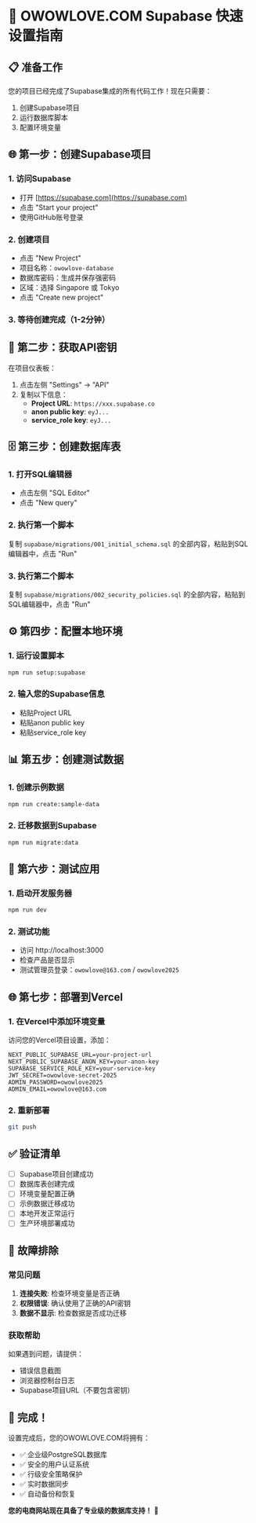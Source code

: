 # 🚀 OWOWLOVE.COM Supabase 快速设置指南

## 📋 准备工作

您的项目已经完成了Supabase集成的所有代码工作！现在只需要：
1. 创建Supabase项目
2. 运行数据库脚本
3. 配置环境变量

## 🌐 第一步：创建Supabase项目

### 1. 访问Supabase
- 打开 [https://supabase.com](https://supabase.com)
- 点击 "Start your project"
- 使用GitHub账号登录

### 2. 创建项目
- 点击 "New Project"
- 项目名称：`owowlove-database`
- 数据库密码：生成并保存强密码
- 区域：选择 Singapore 或 Tokyo
- 点击 "Create new project"

### 3. 等待创建完成（1-2分钟）

## 🔑 第二步：获取API密钥

在项目仪表板：
1. 点击左侧 "Settings" → "API"
2. 复制以下信息：
   - **Project URL**: `https://xxx.supabase.co`
   - **anon public key**: `eyJ...`
   - **service_role key**: `eyJ...`

## 🗄️ 第三步：创建数据库表

### 1. 打开SQL编辑器
- 点击左侧 "SQL Editor"
- 点击 "New query"

### 2. 执行第一个脚本
复制 `supabase/migrations/001_initial_schema.sql` 的全部内容，粘贴到SQL编辑器中，点击 "Run"

### 3. 执行第二个脚本
复制 `supabase/migrations/002_security_policies.sql` 的全部内容，粘贴到SQL编辑器中，点击 "Run"

## ⚙️ 第四步：配置本地环境

### 1. 运行设置脚本
```bash
npm run setup:supabase
```

### 2. 输入您的Supabase信息
- 粘贴Project URL
- 粘贴anon public key  
- 粘贴service_role key

## 📊 第五步：创建测试数据

### 1. 创建示例数据
```bash
npm run create:sample-data
```

### 2. 迁移数据到Supabase
```bash
npm run migrate:data
```

## 🧪 第六步：测试应用

### 1. 启动开发服务器
```bash
npm run dev
```

### 2. 测试功能
- 访问 http://localhost:3000
- 检查产品是否显示
- 测试管理员登录：`owowlove@163.com` / `owowlove2025`

## 🌐 第七步：部署到Vercel

### 1. 在Vercel中添加环境变量
访问您的Vercel项目设置，添加：
```
NEXT_PUBLIC_SUPABASE_URL=your-project-url
NEXT_PUBLIC_SUPABASE_ANON_KEY=your-anon-key
SUPABASE_SERVICE_ROLE_KEY=your-service-key
JWT_SECRET=owowlove-secret-2025
ADMIN_PASSWORD=owowlove2025
ADMIN_EMAIL=owowlove@163.com
```

### 2. 重新部署
```bash
git push
```

## ✅ 验证清单

- [ ] Supabase项目创建成功
- [ ] 数据库表创建完成
- [ ] 环境变量配置正确
- [ ] 示例数据迁移成功
- [ ] 本地开发正常运行
- [ ] 生产环境部署成功

## 🔧 故障排除

### 常见问题
1. **连接失败**: 检查环境变量是否正确
2. **权限错误**: 确认使用了正确的API密钥
3. **数据不显示**: 检查数据是否成功迁移

### 获取帮助
如果遇到问题，请提供：
- 错误信息截图
- 浏览器控制台日志
- Supabase项目URL（不要包含密钥）

## 🎉 完成！

设置完成后，您的OWOWLOVE.COM将拥有：
- ✅ 企业级PostgreSQL数据库
- ✅ 安全的用户认证系统
- ✅ 行级安全策略保护
- ✅ 实时数据同步
- ✅ 自动备份和恢复

**您的电商网站现在具备了专业级的数据库支持！** 🚀
